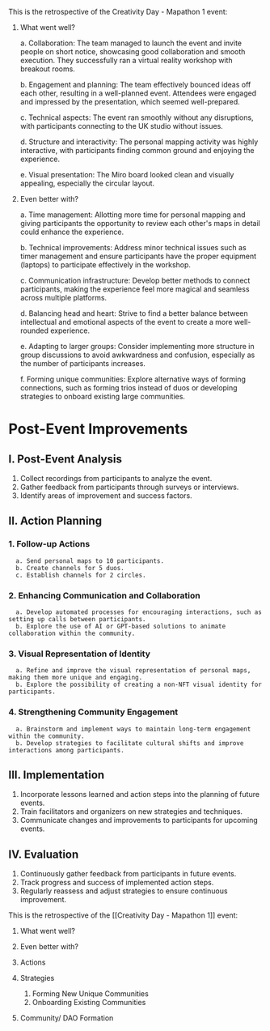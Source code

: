 This is the retrospective of the Creativity Day - Mapathon 1 event:

1.  What went well?
	
	a. Collaboration: The team managed to launch the event and invite people on short notice, showcasing good collaboration and smooth execution. They successfully ran a virtual reality workshop with breakout rooms.
	
	b. Engagement and planning: The team effectively bounced ideas off each other, resulting in a well-planned event. Attendees were engaged and impressed by the presentation, which seemed well-prepared.
	
	c. Technical aspects: The event ran smoothly without any disruptions, with participants connecting to the UK studio without issues.
	
	d. Structure and interactivity: The personal mapping activity was highly interactive, with participants finding common ground and enjoying the experience.
	
	e. Visual presentation: The Miro board looked clean and visually appealing, especially the circular layout.

2.  Even better with?

	a. Time management: Allotting more time for personal mapping and giving participants the opportunity to review each other's maps in detail could enhance the experience.
	
	b. Technical improvements: Address minor technical issues such as timer management and ensure participants have the proper equipment (laptops) to participate effectively in the workshop.
	
	c. Communication infrastructure: Develop better methods to connect participants, making the experience feel more magical and seamless across multiple platforms.
	
	d. Balancing head and heart: Strive to find a better balance between intellectual and emotional aspects of the event to create a more well-rounded experience.
	
	e. Adapting to larger groups: Consider implementing more structure in group discussions to avoid awkwardness and confusion, especially as the number of participants increases.
	
	f. Forming unique communities: Explore alternative ways of forming connections, such as forming trios instead of duos or developing strategies to onboard existing large communities.
	



# Post-Event Improvements

## I. Post-Event Analysis
   1. Collect recordings from participants to analyze the event.
   2. Gather feedback from participants through surveys or interviews.
   3. Identify areas of improvement and success factors.

## II. Action Planning
   ### 1. Follow-up Actions
      a. Send personal maps to 10 participants.
      b. Create channels for 5 duos.
      c. Establish channels for 2 circles.
   ### 2. Enhancing Communication and Collaboration
      a. Develop automated processes for encouraging interactions, such as setting up calls between participants.
      b. Explore the use of AI or GPT-based solutions to animate collaboration within the community.
   ### 3. Visual Representation of Identity
      a. Refine and improve the visual representation of personal maps, making them more unique and engaging.
      b. Explore the possibility of creating a non-NFT visual identity for participants.
   ### 4. Strengthening Community Engagement
      a. Brainstorm and implement ways to maintain long-term engagement within the community.
      b. Develop strategies to facilitate cultural shifts and improve interactions among participants.

## III. Implementation
   1. Incorporate lessons learned and action steps into the planning of future events.
   2. Train facilitators and organizers on new strategies and techniques.
   3. Communicate changes and improvements to participants for upcoming events.

## IV. Evaluation
   1. Continuously gather feedback from participants in future events.
   2. Track progress and success of implemented action steps.
   3. Regularly reassess and adjust strategies to ensure continuous improvement.



This is the retrospective of the [[Creativity Day - Mapathon 1]] event:

1. What went well?
2. Even better with?
3. Actions

1. Strategies
	1. Forming New Unique Communities
	2. Onboarding Existing Communities
2. Community/ DAO Formation